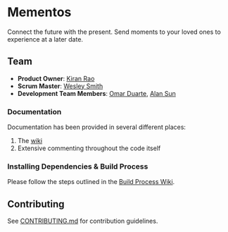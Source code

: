 # Mementos

Connect the future with the present. Send moments to your loved ones to experience at a later date.

## Team

  - __Product Owner__: [Kiran Rao](https://github.com/kranrao)
  - __Scrum Master__: [Wesley Smith](https://github.com/wesleysmyth)
  - __Development Team Members__: [Omar Duarte](https://github.com/omarduarte), [Alan Sun](https://github.com/zheshishei)

### Documentation

Documentation has been provided in several different places: 

1. The [wiki](https://github.com/supertitanoboa/mementos-app/wiki)
2. Extensive commenting throughout the code itself

### Installing Dependencies & Build Process

Please follow the steps outlined in the [Build Process Wiki](https://github.com/supertitanoboa/mementos-app/wiki/Build-Process).

## Contributing

See [CONTRIBUTING.md](docs/CONTRIBUTING.md) for contribution guidelines.
